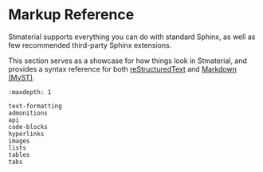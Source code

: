 # Markup Reference

Stmaterial supports everything you can do with standard Sphinx, as well as few recommended third-party Sphinx extensions.

This section serves as a showcase for how things look in Stmaterial, and provides a syntax reference for both [reStructuredText] and [Markdown (MyST)][myst-markdown].

```{toctree}
:maxdepth: 1

text-formatting
admonitions
api
code-blocks
hyperlinks
images
lists
tables
tabs
```

[myst-markdown]: https://myst-parser.readthedocs.io/en/latest/
[restructuredtext]: https://docutils.sourceforge.io/docs/user/rst/quickref.html
